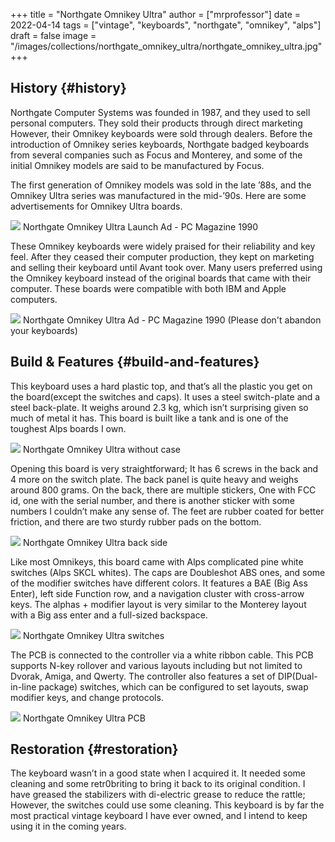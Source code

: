 +++
title = "Northgate Omnikey Ultra"
author = ["mrprofessor"]
date = 2022-04-14
tags = ["vintage", "keyboards", "northgate", "omnikey", "alps"]
draft = false
image = "/images/collections/northgate_omnikey_ultra/northgate_omnikey_ultra.jpg"
+++

## History {#history}

Northgate Computer Systems was founded in 1987, and they used to sell
personal computers. They sold their products through direct marketing
However, their Omnikey keyboards were sold through dealers. Before the
introduction of Omnikey series keyboards, Northgate badged keyboards from
several companies such as Focus and Monterey, and some of the initial
Omnikey models are said to be manufactured by Focus.

The first generation of Omnikey models was sold in the late ’88s, and the
Omnikey Ultra series was manufactured in the mid-’90s. Here are some
advertisements for Omnikey Ultra boards.

<div class="post-image">
  <img src="/images/collections/northgate_omnikey_ultra/northgate_omnikey_launch_ad.png" loading="lazy"/>
  <span class="img-description"> Northgate Omnikey Ultra Launch Ad - PC Magazine 1990 </span>
</div>

These Omnikey keyboards were widely praised for their reliability and key
feel. After they ceased their computer production, they kept on marketing
and selling their keyboard until Avant took over. Many users preferred
using the Omnikey keyboard instead of the original boards that came with
their computer. These boards were compatible with both IBM and Apple
computers.

<div class="post-image">
  <img src="/images/collections/northgate_omnikey_ultra/northgate_omnikey_ultra_ad.jpg" loading="lazy"/>
  <span class="img-description"> Northgate Omnikey Ultra Ad - PC Magazine 1990 (Please don't abandon your keyboards)</span>
</div>


## Build &amp; Features {#build-and-features}

This keyboard uses a hard plastic top, and that’s all the plastic you get
on the board(except the switches and caps). It uses a steel switch-plate
and a steel back-plate. It weighs around 2.3 kg, which isn’t surprising
given so much of metal it has. This board is built like a tank and is one
of the toughest Alps boards I own.

<div class="post-image">
  <img src="/images/collections/northgate_omnikey_ultra/northgate_omnikey_no_case.jpg" loading="lazy"/>
  <span class="img-description"> Northgate Omnikey Ultra without case</span>
</div>

Opening this board is very straightforward; It has 6 screws in the back
and 4 more on the switch plate. The back panel is quite heavy and weighs
around 800 grams. On the back, there are multiple stickers, One with FCC
id, one with the serial number, and there is another sticker with some
numbers I couldn’t make any sense of. The feet are rubber coated for
better friction, and there are two sturdy rubber pads on the bottom.

<div class="post-image">
  <img src="/images/collections/northgate_omnikey_ultra/northgate_omnikey_back.jpg" loading="lazy"/>
  <span class="img-description"> Northgate Omnikey Ultra back side</span>
</div>

Like most Omnikeys, this board came with Alps complicated pine white
switches (Alps SKCL whites). The caps are Doubleshot ABS ones, and some of
the modifier switches have different colors. It features a BAE (Big Ass
Enter), left side Function row, and a navigation cluster with cross-arrow
keys. The alphas + modifier layout is very similar to the Monterey layout
with a Big ass enter and a full-sized backspace.

<div class="post-image">
  <img src="/images/collections/northgate_omnikey_ultra/northgate_omnikey_switches.jpg" loading="lazy"/>
  <span class="img-description"> Northgate Omnikey Ultra switches</span>
</div>

The PCB is connected to the controller via a white ribbon cable. This PCB
supports N-key rollover and various layouts including but not limited to
Dvorak, Amiga, and Qwerty. The controller also features a set of
DIP(Dual-in-line package) switches, which can be configured to set
layouts, swap modifier keys, and change protocols.

<div class="post-image">
  <img src="/images/collections/northgate_omnikey_ultra/northgate_omnikey_pcb.jpg" loading="lazy"/>
  <span class="img-description"> Northgate Omnikey Ultra PCB</span>
</div>


## Restoration {#restoration}

The keyboard wasn’t in a good state when I acquired it. It needed some cleaning and some retr0briting to bring it back to its original condition. I have greased the stabilizers with di-electric grease to reduce the rattle; However, the switches could use some cleaning. This keyboard is by far the most practical vintage keyboard I have ever owned, and I intend to keep using it in the coming years.
